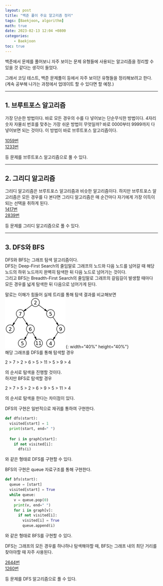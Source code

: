 ```yaml
---
layout: post
title: "백준 풀이 주요 알고리즘 정리"
tags: [Baekjoon, algorithm]
math: true
date: 2023-02-13 12:04 +0800
categories:
    - Baekjoon
toc: true
---
```

백준에서 문제를 풀어보니 자주 보이는 문제 유형들에 사용되는 알고리즘을 정리할 수 있을 것 같다는 생각이 들었다.

그래서 코딩 테스트, 백준 문제풀이 등에서 자주 보이던 유형들을 정리해보려고 한다.
(계속 공부해 나가는 과정에서 업데이트 할 수 있다면 할 예정.)

* * *
## 1. 브루트포스 알고리즘
가장 단순한 방법이다. 바로 모든 경우의 수를 다 넣어보는 단순무식한 방법이다. 4자리 숫자 자물쇠 번호를 맞추는 가장 쉬운 방법이 무엇일까? 바로 0000부터 9999까지 다 넣어보면 되는 것이다. 이 방법이 바로 브루트포스 알고리즘이다.  

[1059번](https://www.acmicpc.net/problem/1059)   
[1233번](https://www.acmicpc.net/problem/1233) 

등 문제를 브루트포스 알고리즘으로 풀 수 있다.

* * *
## 2. 그리디 알고리즘
그리디 알고리즘은 브루트포스 알고리즘과 비슷한 알고리즘이다. 하지만 브루트포스 알고리즘은 모든 경우를 다 본다면 그리디 알고리즘은 매 순간마다 자기에게 가장 이득이 되는 선택을 취하게 된다.   
[1417번](https://www.acmicpc.net/problem/1417)   
[2839번](https://www.acmicpc.net/problem/2839)   

등 문제를 그리디 알고리즘으로 풀 수 있다.

* * *
## 3. DFS와 BFS 
DFS와 BFS는 그래프 탐색 알고리즘이다.    
DFS는 Deep-First Search의 줄임말로 그래프의 노드와 다음 노드를 넘어갈 때 해당 노드의 하위 노드까지 완벽히 탐색한 뒤 다음 노드로 넘어가는 것이다.   
그리고 BFS는 Breadth-First Search의 줄임말로 그래프의 갈림길이 발생할 때마다 모든 경우를 넓게 탐색한 뒤 다음으로 넘어가게 된다.   
   
말로는 이해가 힘들어 실제 트리를 통해 탐색 결과를 비교해보면   
![제목](\assets\tree.png "출처 : 위키피디아"){: width="40%" height="40%"}   
해당 그래프를 DFS를 통해 탐색할 경우   

2 > 7 > 2 > 6 > 5 > 11 > 5 > 9 > 4   

의 순서로 탐색을 진행할 것이다.   
하지만 BFS로 탐색할 경우   

2 > 7 > 5 > 2 > 6 > 9 > 5 > 11 > 4   

의 순서로 탐색을 한다는 차이점이 있다.   

DFS의 구현은 일반적으로 재귀를 통하여 구현한다.

```python
def dfs(start):
  visited[start] = 1
  print(start, end=" ")

  for i in graph[start]:
    if not visited[i]:
      dfs(i)
```
와 같은 형태로 DFS를 구현할 수 있다.

BFS의 구현은 queue 자료구조를 통해 구현한다.
```python
def bfs(start):
  queue = [start]
  visited[start] = True
  while queue:
    v = queue.pop(0)
    print(v, end=" ")
    for i in graph[v]:
      if not visited[i]:
        visited[i] = True
        queue.append(i)
```
와 같은 형태로 BFS를 구현할 수 있다.

DFS는 그래프의 모든 경우를 하나하나 탐색해야할 때, BFS는 그래프 내의 최단 거리를 찾아야할 때 자주 사용된다.

[2644번](https://www.acmicpc.net/problem/2644)   
[1260번](https://www.acmicpc.net/problem/1260)  
 
등 문제를 DFS 알고리즘으로 풀 수 있다.